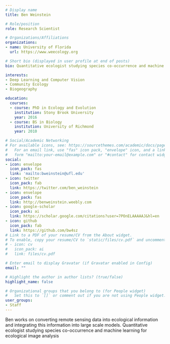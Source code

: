 ```yaml
---
# Display name
title: Ben Weinstein

# Role/position
role: Research Scientist

# Organizations/Affiliations
organizations:
- name: University of Florida
  url: https://www.weecology.org

# Short bio (displayed in user profile at end of posts)
bio: Quantitative ecologist studying species co-occurrence and machine learning for ecological image analysis

interests:
- Deep Learning and Computer Vision
- Community Ecology
- Biogeography

education:
  courses:
  - course: PhD in Ecology and Evolution
    institution: Stony Brook University
    year: 2016
  - course: BS in Biology
    institution: University of Richmond
    year: 2010

# Social/Academic Networking
# For available icons, see: https://sourcethemes.com/academic/docs/page-builder/#icons
#   For an email link, use "fas" icon pack, "envelope" icon, and a link in the
#   form "mailto:your-email@example.com" or "#contact" for contact widget.
social:
- icon: envelope
  icon_pack: fas
  link: 'mailto:bweinstein@ufl.edu'
- icon: twitter
  icon_pack: fab
  link: https://twitter.com/ben_weinstein
- icon: envelope
  icon_pack: fas
  link: http://benweinstein.weebly.com
- icon: google-scholar
  icon_pack: ai
  link: https://scholar.google.com/citations?user=7POnELAAAAAJ&hl=en
- icon: github
  icon_pack: fab
  link: https://github.com/bw4sz
# Link to a PDF of your resume/CV from the About widget.
# To enable, copy your resume/CV to `static/files/cv.pdf` and uncomment the lines below.
# - icon: cv
#   icon_pack: ai
#   link: files/cv.pdf

# Enter email to display Gravatar (if Gravatar enabled in Config)
email: ""

# Highlight the author in author lists? (true/false)
highlight_name: false

# Organizational groups that you belong to (for People widget)
#   Set this to `[]` or comment out if you are not using People widget.
user_groups:
- Staff
---
```


Ben works on converting remote sensing data into ecological information and integrating this information into large scale models. Quantitative ecologist studying
species co-occurrence and machine learning for ecological image analysis

